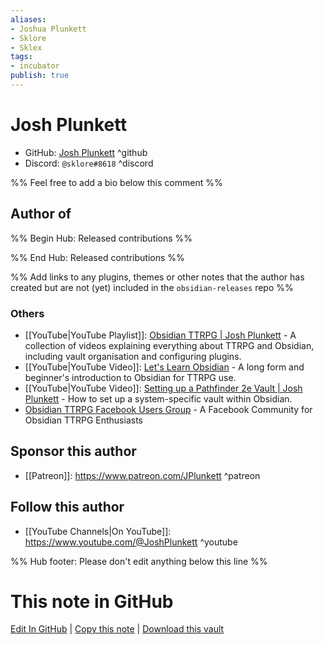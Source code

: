 ```yaml
---
aliases:
- Joshua Plunkett
- Sklore
- Sklex
tags:
- incubator
publish: true
---
```


# Josh Plunkett

- GitHub: [Josh Plunkett](https://github.com/ObsidianTTRPGProject) ^github
- Discord: `@sklore#8618` ^discord
<!-- - Website: <https://> ^website-->
<!-- - [[Publish sites|Publish site]]: <https://> ^publish -->

%% Feel free to add a bio below this comment %%


## Author of

%% Begin Hub: Released contributions %%

<!--
### Plugins
-->

<!--
### Themes
-->

%% End Hub: Released contributions %%

%% Add links to any plugins, themes or other notes that the author has created but are not (yet) included in the `obsidian-releases` repo %%

<!--
### Unlisted plugins
-->

### Others
- [[YouTube|YouTube Playlist]]: [Obsidian TTRPG | Josh Plunkett](https://www.youtube.com/playlist?list=PLV5XWfKkFpk7MJTKv5YdSSpT9b-vLslWu) - A collection of videos explaining everything about TTRPG and Obsidian, including vault organisation and configuring plugins.
- [[YouTube|YouTube Video]]: [Let's Learn Obsidian](https://youtu.be/FVmdd942Y2c)  - A long form and beginner's introduction to Obsidian for TTRPG use.
- [[YouTube|YouTube Video]]: [Setting up a Pathfinder 2e Vault | Josh Plunkett](https://youtu.be/-gJZe9BN9pU) - How to set up a system-specific vault within Obsidian.
- [Obsidian TTRPG Facebook Users Group](https://www.facebook.com/groups/obsidianttrpgusers) - A Facebook Community for Obsidian TTRPG Enthusiasts

## Sponsor this author

<!-- - [[GitHub sponsors]]: [Sponsor @Josh Plunkett on GitHub Sponsors](https://github.com/sponsors/Josh Plunkett) ^github-sponsor-->
<!-- - [[Buy me a coffee]]: <https://> ^buy-me-a-coffee-->
<!-- - [[PayPal]]: <https://> ^paypal-->
- [[Patreon]]: <https://www.patreon.com/JPlunkett> ^patreon


## Follow this author

- [[YouTube Channels|On YouTube]]: <https://www.youtube.com/@JoshPlunkett> ^youtube
<!-- - Twitter: <https://> ^twitter-->
<!-- - ... -->

%% Hub footer: Please don't edit anything below this line %%

# This note in GitHub

<span class="git-footer">[Edit In GitHub](https://github.dev/obsidian-community/obsidian-hub/blob/main/01%20-%20Community/People/Josh%20Plunkett.md "git-hub-edit-note") | [Copy this note](https://raw.githubusercontent.com/obsidian-community/obsidian-hub/main/01%20-%20Community/People/Josh%20Plunkett.md "git-hub-copy-note") | [Download this vault](https://github.com/obsidian-community/obsidian-hub/archive/refs/heads/main.zip "git-hub-download-vault") </span>
